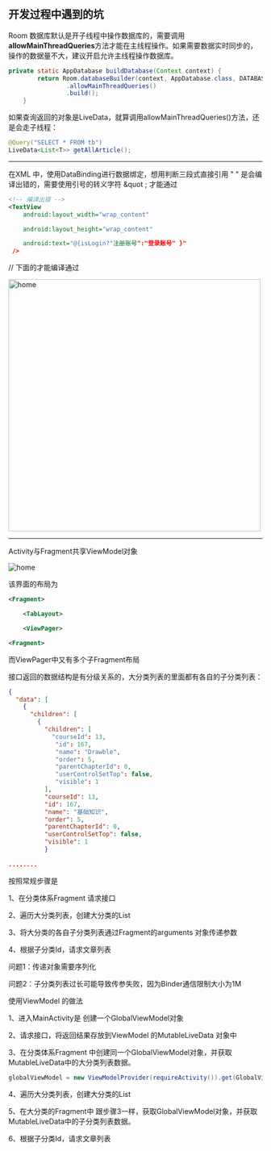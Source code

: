 ## 开发过程中遇到的坑

Room 数据库默认是开子线程中操作数据库的，需要调用**allowMainThreadQueries**方法才能在主线程操作。如果需要数据实时同步的，操作的数据量不大，建议开启允许主线程操作数据库。

```java
private static AppDatabase buildDatabase(Context context) {
        return Room.databaseBuilder(context, AppDatabase.class, DATABASE_NAME)
                .allowMainThreadQueries()
                .build();
    }
```

如果查询返回的对象是LiveData，就算调用allowMainThreadQueries()方法，还是会走子线程：

```java
@Query("SELECT * FROM tb")
LiveData<List<T>> getAllArticle();
```

---

在XML 中，使用DataBinding进行数据绑定，想用判断三段式直接引用 " " 是会编译出错的，需要使用引号的转义字符 &quot ;   才能通过

```xml
<!-- 编译出错 -->
<TextView
    android:layout_width="wrap_content"

    android:layout_height="wrap_content"

    android:text="@{isLogin?"注册账号":"登录账号" }"
 />
```

// 下面的才能编译通过

<img src="https://github.com/Just-Maybe/wanandroid/blob/master/notes/20200725155243.png" width=500 alt="home">



-----------------------------------------------------------------------



Activity与Fragment共享ViewModel对象

![home](https://github.com/Just-Maybe/wanandroid/blob/master/notes/Screenshot_2020-07-28-22-26-02.png)

该界面的布局为 

```xml
<Fragment>

    <TabLayout>

    <ViewPager>

<Fragment>
```

而ViewPager中又有多个子Fragment布局

接口返回的数据结构是有分级关系的，大分类列表的里面都有各自的子分类列表：

```json
{
  "data": [
    {
      "children": [
        {
          "children": [
            "courseId": 13,
             "id": 167,
             "name": "Drawble",
             "order": 5,
             "parentChapterId": 0,
             "userControlSetTop": false,
             "visible": 1
          ],
          "courseId": 13,
          "id": 167,
          "name": "基础知识",
          "order": 5,
          "parentChapterId": 0,
          "userControlSetTop": false,
          "visible": 1
          }
        
........
```

按照常规步骤是

1、在分类体系Fragment 请求接口

2、遍历大分类列表，创建大分类的List<Fragment>  

3、将大分类的各自子分类列表通过Fragment的arguments 对象传递参数

4、根据子分类Id，请求文章列表

问题1：传递对象需要序列化

问题2：子分类列表过长可能导致传参失败，因为Binder通信限制大小为1M



使用ViewModel 的做法

1、进入MainActivity是 创建一个GlobalViewModel对象

2、请求接口，将返回结果存放到ViewModel 的MutableLiveData 对象中

3、在分类体系Fragment 中创建同一个GlobalViewModel对象，并获取MutableLiveData中的大分类列表数据。

```java
globalViewModel = new ViewModelProvider(requireActivity()).get(GlobalViewModel.class);

```

4、遍历大分类列表，创建大分类的List<Fragment>

5、在大分类的Fragment中 跟步骤3一样，获取GlobalViewModel对象，并获取MutableLiveData中的子分类列表数据。

6、根据子分类Id，请求文章列表






